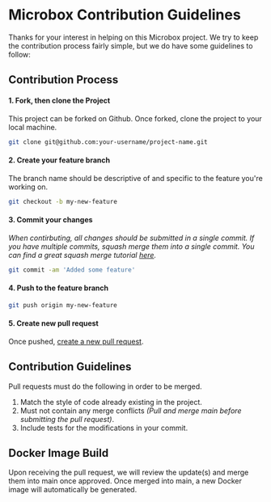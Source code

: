 # Microbox Contribution Guidelines

Thanks for your interest in helping on this Microbox project. We try to keep the contribution process fairly simple, but we do have some guidelines to follow:

## Contribution Process

#### 1. Fork, then clone the Project
This project can be forked on Github. Once forked, clone the project to your local machine.

```bash
git clone git@github.com:your-username/project-name.git
```

#### 2. Create your feature branch
The branch name should be descriptive of and specific to the feature you're working on.

```bash
git checkout -b my-new-feature
```

#### 3. Commit your changes
*When contirbuting, all changes should be submitted in a single commit. If you have multiple commits, squash merge them into a single commit. You can find a great squash merge tutorial [here](https://ariejan.net/2011/07/05/git-squash-your-latests-commits-into-one/).*

```bash
git commit -am 'Added some feature'
```

#### 4. Push to the feature branch

```bash
git push origin my-new-feature
```

#### 5. Create new pull request
Once pushed, [create a new pull request](https://help.github.com/articles/using-pull-requests/).

## Contribution Guidelines
Pull requests must do the following in order to be merged.

1. Match the style of code already existing in the project.
2. Must not contain any merge conflicts *(Pull and merge main before submitting the pull request)*.
3. Include tests for the modifications in your commit.

## Docker Image Build
Upon receiving the pull request, we will review the update(s) and merge them into main once approved. Once merged into main, a new Docker image will automatically be generated.
